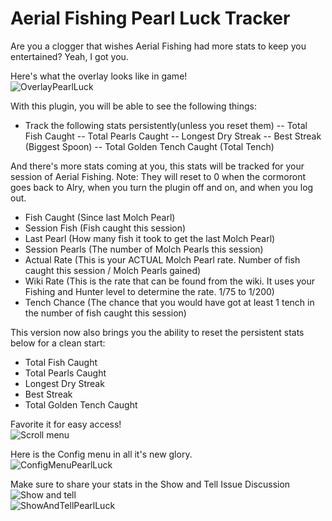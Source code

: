 # Aerial Fishing Pearl Luck Tracker

Are you a clogger that wishes Aerial Fishing had more stats to keep you entertained? Yeah, I got you.

Here's what the overlay looks like in game! <br>
![OverlayPearlLuck](https://github.com/user-attachments/assets/f816c84e-c0b6-447a-8e2c-9303f390e5b6)

With this plugin, you will be able to see the following things:
- Track the following stats persistently(unless you reset them)
-- Total Fish Caught
-- Total Pearls Caught
-- Longest Dry Streak
-- Best Streak (Biggest Spoon)
-- Total Golden Tench Caught (Total Tench)

And there's more stats coming at you, this stats will be tracked for your session of Aerial Fishing.
Note: They will reset to 0 when the cormoront goes back to Alry, when you turn the plugin off and on, and when you log out.
- Fish Caught (Since last Molch Pearl)
- Session Fish (Fish caught this session)
- Last Pearl (How many fish it took to get the last Molch Pearl)
- Session Pearls (The number of Molch Pearls this session)
- Actual Rate (This is your ACTUAL Molch Pearl rate. Number of fish caught this session / Molch Pearls gained)
- Wiki Rate (This is the rate that can be found from the wiki. It uses your Fishing and Hunter level to determine the rate. 1/75 to 1/200)
- Tench Chance (The chance that you would have got at least 1 tench in the number of fish caught this session)

This version now also brings you the ability to reset the persistent stats below for a clean start:
- Total Fish Caught
- Total Pearls Caught
- Longest Dry Streak
- Best Streak
- Total Golden Tench Caught

Favorite it for easy access!<br>
![Scroll menu](https://github.com/user-attachments/assets/1f79eac0-fdc0-4fb8-92b3-5c00be80a225)

Here is the Config menu in all it's new glory.<br>
![ConfigMenuPearlLuck](https://github.com/user-attachments/assets/81121f57-527d-4b5f-83a6-e7229debc8f9)

Make sure to share your stats in the Show and Tell Issue Discussion ![Show and tell](https://github.com/H4waiianPunch/Pearl-Luck-Tracker/issues/10)<br>
![ShowAndTellPearlLuck](https://github.com/user-attachments/assets/7d67b80f-aebe-45d4-af45-f5f718e20991)

